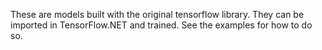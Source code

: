 These are models built with the original tensorflow library. They can be imported in TensorFlow.NET and trained. See the examples for how to do so.